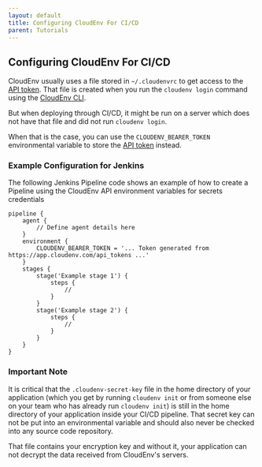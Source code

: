 ```yaml
---
layout: default
title: Configuring CloudEnv For CI/CD
parent: Tutorials
---
```


## Configuring CloudEnv For CI/CD

CloudEnv usually uses a file stored in `~/.cloudenvrc` to get access to the [API token](/pages/api/bearer-token.html). That file is created when you run the `cloudenv login` command using the [CloudEnv CLI](/pages/installation/cli.html).

But when deploying through CI/CD, it might be run on a server which does not have that file and did not run `cloudenv login`.

When that is the case, you can use the `CLOUDENV_BEARER_TOKEN` environmental variable to store the [API token](/pages/api/bearer-token.html) instead.

### Example Configuration for Jenkins

The following Jenkins Pipeline code shows an example of how to create a Pipeline using the CloudEnv API environment variables for secrets credentials

```
pipeline {
    agent {
        // Define agent details here
    }
    environment {
        CLOUDENV_BEARER_TOKEN = '... Token generated from https://app.cloudenv.com/api_tokens ...'
    }
    stages {
        stage('Example stage 1') {
            steps {
                // 
            }
        }
        stage('Example stage 2') {
            steps {
                // 
            }
        }
    }
}
```

### Important Note

It is critical that the `.cloudenv-secret-key` file in the home directory of your application (which you get by running `cloudenv init` or from someone else on your team who has already run `cloudenv init`) is still in the home directory of your application inside your CI/CD pipeline. That secret key can not be put into an environmental variable and should also never be checked into any source code repository.

That file contains your encryption key and without it, your application can not decrypt the data received from CloudEnv's servers.
